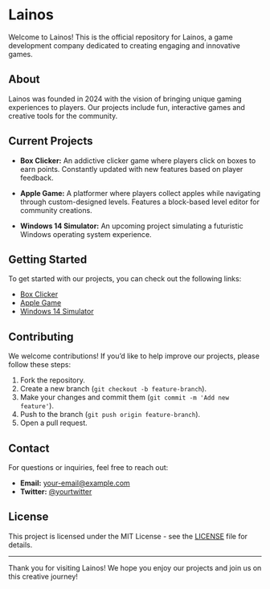 # Lainos

Welcome to Lainos! This is the official repository for Lainos, a game development company dedicated to creating engaging and innovative games.

## About

Lainos was founded in 2024 with the vision of bringing unique gaming experiences to players. Our projects include fun, interactive games and creative tools for the community.

## Current Projects

- **Box Clicker:** An addictive clicker game where players click on boxes to earn points. Constantly updated with new features based on player feedback.
  
- **Apple Game:** A platformer where players collect apples while navigating through custom-designed levels. Features a block-based level editor for community creations.

- **Windows 14 Simulator:** An upcoming project simulating a futuristic Windows operating system experience.

## Getting Started

To get started with our projects, you can check out the following links:

- [Box Clicker]([https://lanossioleb.itch.io/box-clicker-preview])
- [Apple Game]([https://scratch.mit.edu/projects/1075701338/])
- [Windows 14 Simulator]([https://lanossioleb.itch.io/windows-14-simulator])

## Contributing

We welcome contributions! If you’d like to help improve our projects, please follow these steps:

1. Fork the repository.
2. Create a new branch (`git checkout -b feature-branch`).
3. Make your changes and commit them (`git commit -m 'Add new feature'`).
4. Push to the branch (`git push origin feature-branch`).
5. Open a pull request.

## Contact

For questions or inquiries, feel free to reach out:

- **Email:** your-email@example.com
- **Twitter:** [@yourtwitter](https://twitter.com/yourtwitter)

## License

This project is licensed under the MIT License - see the [LICENSE](LICENCE) file for details.

---

Thank you for visiting Lainos! We hope you enjoy our projects and join us on this creative journey!


<!---
LannosiOleb434/LannosiOleb434 is a ✨ special ✨ repository because its `README.md` (this file) appears on your GitHub profile.
You can click the Preview link to take a look at your changes.
--->
